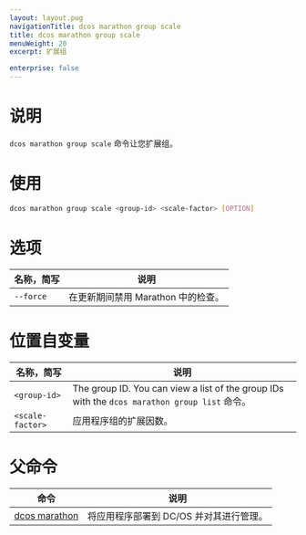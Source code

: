 ```yaml
---
layout: layout.pug
navigationTitle: dcos marathon group scale
title: dcos marathon group scale
menuWeight: 20
excerpt: 扩展组

enterprise: false
---
```



# 说明
`dcos marathon group scale` 命令让您扩展组。

# 使用

```bash
dcos marathon group scale <group-id> <scale-factor> [OPTION]
```

# 选项

| 名称，简写 | 说明 |
|---------|-------------|
| `--force` | 在更新期间禁用 Marathon 中的检查。|

# 位置自变量

| 名称，简写 | 说明 |
|---------|-------------|
| `<group-id>`   |   The group ID. You can view a list of the group IDs with the `dcos marathon group list` 命令。|
| `<scale-factor>` | 应用程序组的扩展因数。|

# 父命令

| 命令 | 说明 |
|---------|-------------|
| [dcos marathon](/cn/1.11/cli/command-reference/dcos-marathon/) | 将应用程序部署到 DC/OS 并对其进行管理。|

